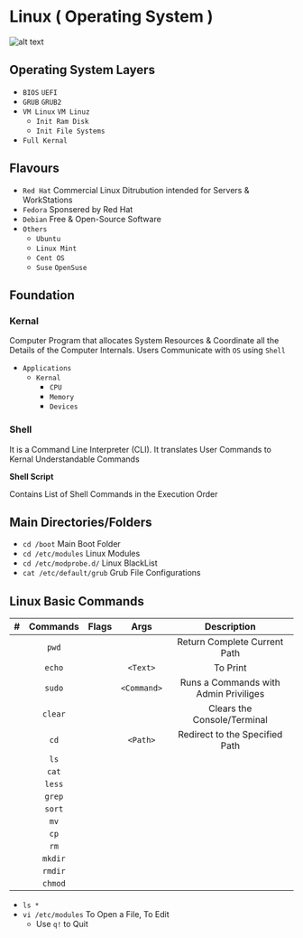# Linux ( Operating System )

![alt text](https://cdn.wallpapersafari.com/58/27/Bytxi1.jpg)

<script src="https://cdnjs.cloudflare.com/ajax/libs/js-sequence-diagrams/1.0.6/sequence-diagram-min.js" ></script>

## Operating System Layers

- `BIOS` `UEFI`
- `GRUB` `GRUB2`
- `VM Linux` `VM Linuz`
    - `Init Ram Disk`
    - `Init File Systems`
- `Full Kernal`

## Flavours

- `Red Hat` Commercial Linux Ditrubution intended for Servers & WorkStations
- `Fedora` Sponsered by Red Hat
- `Debian` Free & Open-Source Software
- `Others`
    - `Ubuntu`
    - `Linux Mint`
    - `Cent OS`
    - `Suse` `OpenSuse`

## Foundation

### Kernal

Computer Program that allocates System Resources & Coordinate all the Details of the Computer Internals. Users Communicate with `OS` using `Shell`

- `Applications`
    - `Kernal` 
        - `CPU`
        - `Memory`
        - `Devices`

### Shell

It is a Command Line Interpreter (CLI). It translates User Commands to Kernal Understandable Commands

**Shell Script**

Contains List of Shell Commands in the Execution Order 

## Main Directories/Folders

- `cd /boot` Main Boot Folder
- `cd /etc/modules` Linux Modules
- `cd /etc/modprobe.d/` Linux BlackList
- `cat /etc/default/grub` Grub File Configurations

## Linux Basic Commands

| # | Commands | Flags | Args | Description |
| :-: | :--------: | :-----: | :----: | :-----------: |
|  | `pwd` |  |  | Return Complete Current Path |
|  | `echo` |  | `<Text>` | To Print |
|  | `sudo` |  | `<Command>` | Runs a Commands with Admin Priviliges |
|  | `clear` |  |  | Clears the Console/Terminal |
|  | `cd` |  | `<Path>` | Redirect to the Specified Path | 
|  | `ls` |  |  |  |
|  | `cat` |  |  |  |
|  | `less` |  |  |  |
|  | `grep` |  |  |  |
|  | `sort` |  |  |  |
|  | `mv` |  |  |  |
|  | `cp` |  |  |  |
|  | `rm` |  |  |  |
|  | `mkdir` |  |  |  |
|  | `rmdir` |  |  |  |
|  | `chmod` |  |  |  |

- `ls *` 
- `vi /etc/modules` To Open a File, To Edit
    - Use `q!` to Quit